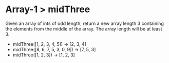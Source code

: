 # Array-1 > midThree

Given an array of ints of odd length, return a new array length 3 containing the elements from the middle of the array. The array length will be at least 3.

- midThree([1, 2, 3, 4, 5]) → [2, 3, 4]
- midThree([8, 6, 7, 5, 3, 0, 9]) → [7, 5, 3]
- midThree([1, 2, 3]) → [1, 2, 3]